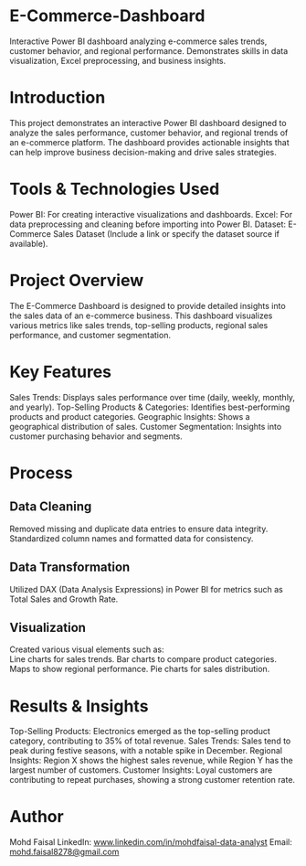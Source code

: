 # E-Commerce-Dashboard
Interactive Power BI dashboard analyzing e-commerce sales trends, customer behavior, and regional performance. Demonstrates skills in data visualization, Excel preprocessing, and business insights. 

# Introduction 
This project demonstrates an interactive Power BI dashboard designed to analyze the sales performance, customer behavior, and regional trends of an e-commerce platform. The dashboard provides actionable insights that can help improve business decision-making and drive sales strategies. 

# Tools & Technologies Used 
Power BI: For creating interactive visualizations and dashboards. 
Excel: For data preprocessing and cleaning before importing into Power BI. 
Dataset: E-Commerce Sales Dataset (Include a link or specify the dataset source if available). 

# Project Overview 
The E-Commerce Dashboard is designed to provide detailed insights into the sales data of an e-commerce business. This dashboard visualizes various metrics like sales trends, top-selling products, regional sales performance, and customer segmentation. 

# Key Features 
Sales Trends: Displays sales performance over time (daily, weekly, monthly, and yearly). 
Top-Selling Products & Categories: Identifies best-performing products and product categories. 
Geographic Insights: Shows a geographical distribution of sales. 
Customer Segmentation: Insights into customer purchasing behavior and segments. 

# Process 
## Data Cleaning 
Removed missing and duplicate data entries to ensure data integrity. 
Standardized column names and formatted data for consistency. 

## Data Transformation 
Utilized DAX (Data Analysis Expressions) in Power BI for metrics such as Total Sales and Growth Rate. 

## Visualization 
Created various visual elements such as:  
Line charts for sales trends. 
Bar charts to compare product categories. 
Maps to show regional performance. 
Pie charts for sales distribution. 

# Results & Insights 
Top-Selling Products: Electronics emerged as the top-selling product category, contributing to 35% of total revenue. 
Sales Trends: Sales tend to peak during festive seasons, with a notable spike in December. 
Regional Insights: Region X shows the highest sales revenue, while Region Y has the largest number of customers. 
Customer Insights: Loyal customers are contributing to repeat purchases, showing a strong customer retention rate. 

# Author 
Mohd Faisal
LinkedIn: www.linkedin.com/in/mohdfaisal-data-analyst
Email: mohd.faisal8278@gmail.com
